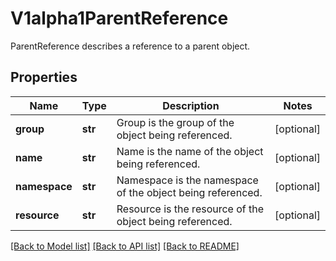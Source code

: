 # V1alpha1ParentReference

ParentReference describes a reference to a parent object.

## Properties
Name | Type | Description | Notes
------------ | ------------- | ------------- | -------------
**group** | **str** | Group is the group of the object being referenced. | [optional] 
**name** | **str** | Name is the name of the object being referenced. | [optional] 
**namespace** | **str** | Namespace is the namespace of the object being referenced. | [optional] 
**resource** | **str** | Resource is the resource of the object being referenced. | [optional] 

[[Back to Model list]](../README.md#documentation-for-models) [[Back to API list]](../README.md#documentation-for-api-endpoints) [[Back to README]](../README.md)


